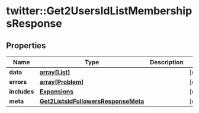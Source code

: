 # twitter::Get2UsersIdListMembershipsResponse


## Properties
Name | Type | Description | Notes
------------ | ------------- | ------------- | -------------
**data** | [**array[List]**](List.md) |  | [optional] 
**errors** | [**array[Problem]**](Problem.md) |  | [optional] 
**includes** | [**Expansions**](Expansions.md) |  | [optional] 
**meta** | [**Get2ListsIdFollowersResponseMeta**](Get2ListsIdFollowersResponse_meta.md) |  | [optional] 


